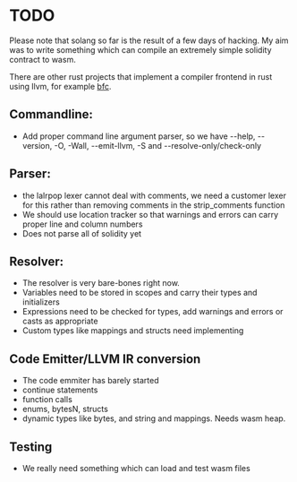 # TODO

Please note that solang so far is the result of a few days of hacking. My aim
was to write something which can compile an extremely simple solidity contract
to wasm.

There are other rust projects that implement a compiler frontend in rust
using llvm, for example [bfc](https://github.com/Wilfred/bfc).

## Commandline:
 * Add proper command line argument parser, so we have --help, --version, -O,
   -Wall, --emit-llvm, -S and --resolve-only/check-only

## Parser:
 * the lalrpop lexer cannot deal with comments, we need a customer lexer for this rather
   than removing comments in the strip_comments function
 * We should use location tracker so that warnings and errors can carry proper line and column
   numbers
 * Does not parse all of solidity yet

## Resolver:
 * The resolver is very bare-bones right now.
 * Variables need to be stored in scopes and carry their types and initializers
 * Expressions need to be checked for types, add warnings and errors or casts as appropriate
 * Custom types like mappings and structs need implementing

## Code Emitter/LLVM IR conversion
 * The code emmiter has barely started
 * continue statements
 * function calls 
 * enums, bytesN, structs
 * dynamic types like bytes, and string and mappings. Needs wasm heap.

## Testing
 * We really need something which can load and test wasm files
